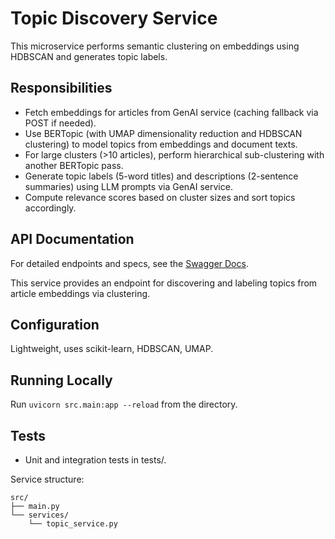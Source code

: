 # Topic Discovery Service

This microservice performs semantic clustering on embeddings using HDBSCAN and generates topic labels.

## Responsibilities
- Fetch embeddings for articles from GenAI service (caching fallback via POST if needed).
- Use BERTopic (with UMAP dimensionality reduction and HDBSCAN clustering) to model topics from embeddings and document texts.
- For large clusters (&gt;10 articles), perform hierarchical sub-clustering with another BERTopic pass.
- Generate topic labels (5-word titles) and descriptions (2-sentence summaries) using LLM prompts via GenAI service.
- Compute relevance scores based on cluster sizes and sort topics accordingly.

## API Documentation

For detailed endpoints and specs, see the [Swagger Docs](https://aet-devops25.github.io/team-dev_ops/swagger/).

This service provides an endpoint for discovering and labeling topics from article embeddings via clustering.

## Configuration
Lightweight, uses scikit-learn, HDBSCAN, UMAP.

## Running Locally
Run `uvicorn src.main:app --reload` from the directory.

## Tests
- Unit and integration tests in tests/.

Service structure:
```
src/
├── main.py
└── services/
    └── topic_service.py
```
